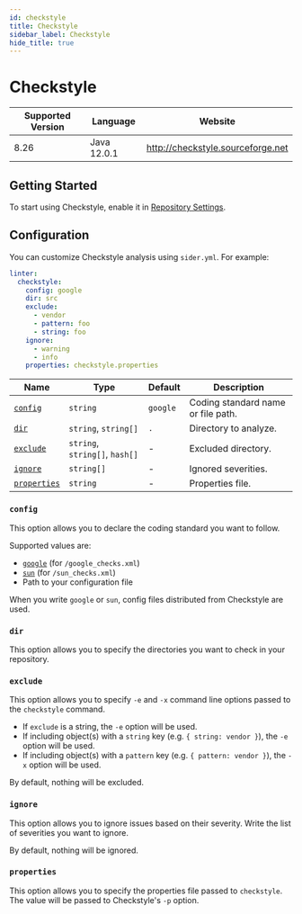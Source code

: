```yaml
---
id: checkstyle
title: Checkstyle
sidebar_label: Checkstyle
hide_title: true
---
```


# Checkstyle

| Supported Version | Language    | Website                           |
| ----------------- | ----------- | --------------------------------- |
| 8.26              | Java 12.0.1 | http://checkstyle.sourceforge.net |

## Getting Started

To start using Checkstyle, enable it in [Repository Settings](../../getting-started/repository-settings.md).

## Configuration

You can customize Checkstyle analysis using `sider.yml`. For example:

```yaml
linter:
  checkstyle:
    config: google
    dir: src
    exclude:
      - vendor
      - pattern: foo
      - string: foo
    ignore:
      - warning
      - info
    properties: checkstyle.properties
```

| Name                        | Type                           | Default  | Description                        |
| --------------------------- | ------------------------------ | -------- | ---------------------------------- |
| [`config`](#config)         | `string`                       | `google` | Coding standard name or file path. |
| [`dir`](#dir)               | `string`, `string[]`           | `.`      | Directory to analyze.              |
| [`exclude`](#exclude)       | `string`, `string[]`, `hash[]` | -        | Excluded directory.                |
| [`ignore`](#ignore)         | `string[]`                     | -        | Ignored severities.                |
| [`properties`](#properties) | `string`                       | -        | Properties file.                   |

### `config`

This option allows you to declare the coding standard you want to follow.

Supported values are:

- [`google`](https://checkstyle.sourceforge.io/google_style.html) (for `/google_checks.xml`)
- [`sun`](https://checkstyle.sourceforge.io/sun_style.html) (for `/sun_checks.xml`)
- Path to your configuration file

When you write `google` or `sun`, config files distributed from Checkstyle are used.

### `dir`

This option allows you to specify the directories you want to check in your repository.

### `exclude`

This option allows you to specify `-e` and `-x` command line options passed to the `checkstyle` command.

- If `exclude` is a string, the `-e` option will be used.
- If including object(s) with a `string` key (e.g. `{ string: vendor }`), the `-e` option will be used.
- If including object(s) with a `pattern` key (e.g. `{ pattern: vendor }`), the `-x` option will be used.

By default, nothing will be excluded.

### `ignore`

This option allows you to ignore issues based on their severity. Write the list of severities you want to ignore.

By default, nothing will be ignored.

### `properties`

This option allows you to specify the properties file passed to `checkstyle`. The value will be passed to Checkstyle's `-p` option.
